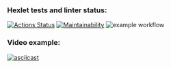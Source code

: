 ### Hexlet tests and linter status:
[![Actions Status](https://github.com/NickLebedev96/java-project-lvl1/workflows/hexlet-check/badge.svg)](https://github.com/NickLebedev96/java-project-lvl1/actions)
[![Maintainability](https://api.codeclimate.com/v1/badges/a99a88d28ad37a79dbf6/maintainability)](https://codeclimate.com/github/codeclimate/codeclimate/maintainability)
![example workflow](https://github.com/NickLebedev96/java-project-lvl1/actions/workflows/main.yml/badge.svg)  
### Video example:
[![asciicast](https://asciinema.org/a/thR18isbZpoK90RGieGbforkk.svg)](https://asciinema.org/a/thR18isbZpoK90RGieGbforkk)

